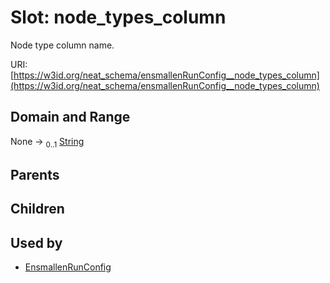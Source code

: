 
# Slot: node_types_column


Node type column name.

URI: [https://w3id.org/neat_schema/ensmallenRunConfig__node_types_column](https://w3id.org/neat_schema/ensmallenRunConfig__node_types_column)


## Domain and Range

None &#8594;  <sub>0..1</sub> [String](types/String.md)

## Parents


## Children


## Used by

 * [EnsmallenRunConfig](EnsmallenRunConfig.md)
